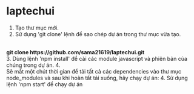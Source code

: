# laptechui
1. Tạo thư mục mới. 
2. Sử dụng 'git clone' lệnh để sao chép dự án trong thư mục vừa tạo.
<br/>
<b>git clone https://github.com/sama21619/laptechui.git</b>
<br/>
3. Dùng lệnh 'npm install' để cài các module javascript và phiên bản của chúng trong dự án.
4. <br/>
Sẽ mất một chút thời gian để tải tất cả các dependencies vào thư mục node_modules và sau khi hoàn tất tải xuống, hãy chạy dự án:
4. Sử dụng lệnh 'npm start' để chạy dự án

